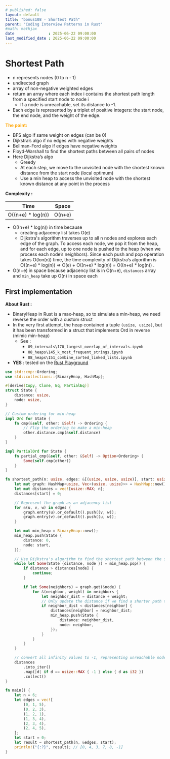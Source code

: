```yaml
---
# published: false
layout: default
title: "bonus108 - Shortest Path"
parent: "Coding Interview Patterns in Rust"
#math: mathjax
date               : 2025-06-22 09:00:00
last_modified_date : 2025-06-22 09:00:00
---
```


# Shortest Path

* n represents nodes (0 to n - 1) 
* undirected graph
* array of non-negative weighted edges
* return an array where each index i contains the shortest path length from a specified start node to node i
    * If a node is unreachable, set its distance to -1.
* Each edge is represented by a triplet of positive integers: the start node, the end node, and the weight of the edge.


<span style="color:orange"><b>The point:</b></span>

* BFS algo if same weight on edges (can be 0)
* Dijkstra’s algo if no edges with negative weights
* Bellman-Ford algo if edges have negative weights
* Floyd-Warshall to find the shortest paths between all pairs of nodes 
* Here Dijkstra’s algo
    * Greedy
    * At each step, we move to the unvisited node with the shortest known distance from the start node (local optimum)
    * Use a min heap to access the unvisited node with the shortest known distance at any point in the process


**Complexity :**

| Time               | Space        |
|--------------------|--------------|
| O((n+e) * log(n))  | O(n+e)       |

* O((n+e) * log(n)) in time because 
    * creating adjacency list takes O(e) 
    * Dijkstra's algorithm traverses up to all n nodes and explores each edge of the graph. To access each node, we pop it from the heap, and for each edge, up to one node is pushed to the heap (when we process each node’s neighbors). Since each push and pop operation takes O(lon(n)) time, the time complexity of Dijkstra’s algorithm is O((n+e) * log(n)) => O(e) + O((n+e) * log(n)) = O((n+e) * log(n))
.
* O(n+e) in space because adjacency list is in O(n+e), ``distances`` array and  `min_heap` take up O(n) in space each

<!-- <span style="color:red"><b>TODO : </b></span> 
* Add comments in code -->


<!-- * <span style="color:lime"><b>Preferred solution?</b></span>      -->



## First implementation

**About Rust :**
* BinaryHeap in Rust is a max-heap, so to simulate a min-heap, we need reverse the order with a custom struct 
* In the very first attempt, the heap contained a tuple `(usize, usize)`, but it has been transformed in a struct that implements Ord in reverse (mimic min-heap)
    * See : 
        * `09_intervals\170_largest_overlap_of_intervals.ipynb`
        * `08_heaps\145_k_most_frequent_strings.ipynb` 
        * `08_heaps\151_combine_sorted_linked_lists.ipynb`
* **YES** : tested on the [Rust Playground](https://play.rust-lang.org/)


```rust
use std::cmp::Ordering;
use std::collections::{BinaryHeap, HashMap};

#[derive(Copy, Clone, Eq, PartialEq)]
struct State {
    distance: usize,
    node: usize,
}

// Custom ordering for min-heap
impl Ord for State {
    fn cmp(&self, other: &Self) -> Ordering {
        // Flip the ordering to make a min-heap
        other.distance.cmp(&self.distance)
    }
}

impl PartialOrd for State {
    fn partial_cmp(&self, other: &Self) -> Option<Ordering> {
        Some(self.cmp(other))
    }
}

fn shortest_path(n: usize, edges: &[(usize, usize, usize)], start: usize) -> Vec<i32> {
    let mut graph: HashMap<usize, Vec<(usize, usize)>> = HashMap::new();
    let mut distances = vec![usize::MAX; n];
    distances[start] = 0;

    // Represent the graph as an adjacency list
    for &(u, v, w) in edges {
        graph.entry(u).or_default().push((v, w));
        graph.entry(v).or_default().push((u, w)); 
    }

    let mut min_heap = BinaryHeap::new();
    min_heap.push(State {
        distance: 0,
        node: start,
    });

    // Use Dijkstra's algorithm to find the shortest path between the start node and all other nodes.
    while let Some(State {distance, node }) = min_heap.pop() {
        if distance > distances[node] {
            continue;
        }

        if let Some(neighbors) = graph.get(&node) {
            for &(neighbor, weight) in neighbors {
                let neighbor_dist = distance + weight;
                // Only update the distance if we find a shorter path to this neighbor
                if neighbor_dist < distances[neighbor] {
                    distances[neighbor] = neighbor_dist;
                    min_heap.push(State {
                        distance: neighbor_dist,
                        node: neighbor,
                    });
                }
            }
        }
    }

    // convert all infinity values to -1, representing unreachable nodes.
    distances
        .into_iter()
        .map(|d| if d == usize::MAX { -1 } else { d as i32 })
        .collect()
}

fn main() {
    let n = 6;
    let edges = vec![
        (0, 1, 5),
        (0, 2, 3),
        (1, 2, 1),
        (1, 3, 4),
        (2, 3, 4),
        (2, 4, 5),
    ];
    let start = 0;
    let result = shortest_path(n, &edges, start);
    println!("{:?}", result); // [0, 4, 3, 7, 8, -1]
}
```
